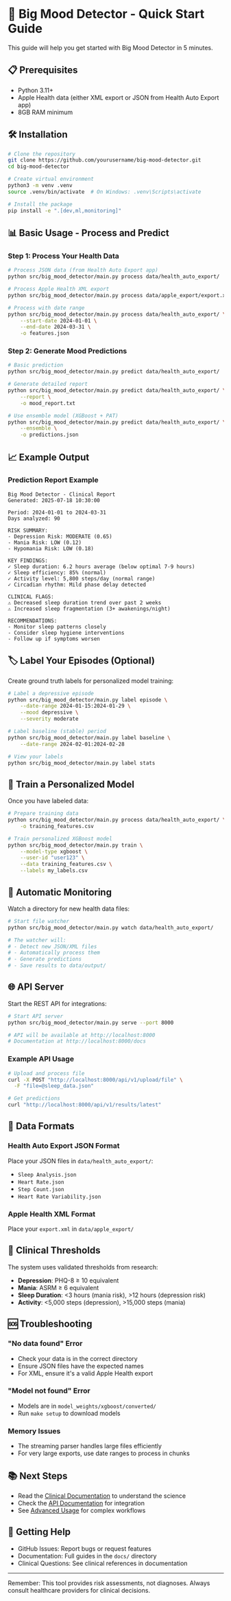 # 🚀 Big Mood Detector - Quick Start Guide

This guide will help you get started with Big Mood Detector in 5 minutes.

## 📋 Prerequisites

- Python 3.11+
- Apple Health data (either XML export or JSON from Health Auto Export app)
- 8GB RAM minimum

## 🛠️ Installation

```bash
# Clone the repository
git clone https://github.com/yourusername/big-mood-detector.git
cd big-mood-detector

# Create virtual environment
python3 -m venv .venv
source .venv/bin/activate  # On Windows: .venv\Scripts\activate

# Install the package
pip install -e ".[dev,ml,monitoring]"
```

## 📊 Basic Usage - Process and Predict

### Step 1: Process Your Health Data

```bash
# Process JSON data (from Health Auto Export app)
python src/big_mood_detector/main.py process data/health_auto_export/

# Process Apple Health XML export
python src/big_mood_detector/main.py process data/apple_export/export.xml

# Process with date range
python src/big_mood_detector/main.py process data/health_auto_export/ \
    --start-date 2024-01-01 \
    --end-date 2024-03-31 \
    -o features.json
```

### Step 2: Generate Mood Predictions

```bash
# Basic prediction
python src/big_mood_detector/main.py predict data/health_auto_export/

# Generate detailed report
python src/big_mood_detector/main.py predict data/health_auto_export/ \
    --report \
    -o mood_report.txt

# Use ensemble model (XGBoost + PAT)
python src/big_mood_detector/main.py predict data/health_auto_export/ \
    --ensemble \
    -o predictions.json
```

## 📈 Example Output

### Prediction Report Example
```
Big Mood Detector - Clinical Report
Generated: 2025-07-18 10:30:00

Period: 2024-01-01 to 2024-03-31
Days analyzed: 90

RISK SUMMARY:
- Depression Risk: MODERATE (0.65)
- Mania Risk: LOW (0.12)
- Hypomania Risk: LOW (0.18)

KEY FINDINGS:
✓ Sleep duration: 6.2 hours average (below optimal 7-9 hours)
✓ Sleep efficiency: 85% (normal)
✓ Activity level: 5,800 steps/day (normal range)
✓ Circadian rhythm: Mild phase delay detected

CLINICAL FLAGS:
⚠️ Decreased sleep duration trend over past 2 weeks
⚠️ Increased sleep fragmentation (3+ awakenings/night)

RECOMMENDATIONS:
- Monitor sleep patterns closely
- Consider sleep hygiene interventions
- Follow up if symptoms worsen
```

## 🏷️ Label Your Episodes (Optional)

Create ground truth labels for personalized model training:

```bash
# Label a depressive episode
python src/big_mood_detector/main.py label episode \
    --date-range 2024-01-15:2024-01-29 \
    --mood depressive \
    --severity moderate

# Label baseline (stable) period
python src/big_mood_detector/main.py label baseline \
    --date-range 2024-02-01:2024-02-28

# View your labels
python src/big_mood_detector/main.py label stats
```

## 🎯 Train a Personalized Model

Once you have labeled data:

```bash
# Prepare training data
python src/big_mood_detector/main.py process data/health_auto_export/ \
    -o training_features.csv

# Train personalized XGBoost model
python src/big_mood_detector/main.py train \
    --model-type xgboost \
    --user-id "user123" \
    --data training_features.csv \
    --labels my_labels.csv
```

## 🔄 Automatic Monitoring

Watch a directory for new health data files:

```bash
# Start file watcher
python src/big_mood_detector/main.py watch data/health_auto_export/

# The watcher will:
# - Detect new JSON/XML files
# - Automatically process them
# - Generate predictions
# - Save results to data/output/
```

## 🌐 API Server

Start the REST API for integrations:

```bash
# Start API server
python src/big_mood_detector/main.py serve --port 8000

# API will be available at http://localhost:8000
# Documentation at http://localhost:8000/docs
```

### Example API Usage

```bash
# Upload and process file
curl -X POST "http://localhost:8000/api/v1/upload/file" \
  -F "file=@sleep_data.json"

# Get predictions
curl "http://localhost:8000/api/v1/results/latest"
```

## 📁 Data Formats

### Health Auto Export JSON Format
Place your JSON files in `data/health_auto_export/`:
- `Sleep Analysis.json`
- `Heart Rate.json`
- `Step Count.json`
- `Heart Rate Variability.json`

### Apple Health XML Format
Place your `export.xml` in `data/apple_export/`

## 🚨 Clinical Thresholds

The system uses validated thresholds from research:
- **Depression**: PHQ-8 ≥ 10 equivalent
- **Mania**: ASRM ≥ 6 equivalent
- **Sleep Duration**: <3 hours (mania risk), >12 hours (depression risk)
- **Activity**: <5,000 steps (depression), >15,000 steps (mania)

## 🆘 Troubleshooting

### "No data found" Error
- Check your data is in the correct directory
- Ensure JSON files have the expected names
- For XML, ensure it's a valid Apple Health export

### "Model not found" Error
- Models are in `model_weights/xgboost/converted/`
- Run `make setup` to download models

### Memory Issues
- The streaming parser handles large files efficiently
- For very large exports, use date ranges to process in chunks

## 📚 Next Steps

- Read the [Clinical Documentation](../clinical/CLINICAL_DOSSIER.md) to understand the science
- Check the [API Documentation](../developer/API_REFERENCE.md) for integration
- See [Advanced Usage](./ADVANCED_USAGE.md) for complex workflows

## 🤝 Getting Help

- GitHub Issues: Report bugs or request features
- Documentation: Full guides in the `docs/` directory
- Clinical Questions: See clinical references in documentation

---

Remember: This tool provides risk assessments, not diagnoses. Always consult healthcare providers for clinical decisions.